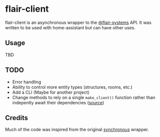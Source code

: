 # flair-client
flair-client is an asynchronous wrapper to the [@flair-systems](https://github.com/flair-systems) API.
It was written to be used with home-assistant but can have other uses.

## Usage
TBD

## TODO
* Error handling
* Ability to control more entity types (structures, rooms, etc.)
* Add a CLI (Maybe for another project)
* Change methods to rely on a single `make_client()` function rather than indepently await their dependencies ([source](https://github.com/flair-systems/flair-api-client-py/blob/master/flair_api/client.py#L340-L350))

## Credits
Much of the code was inspired from the original
[synchronous](https://github.com/flair-systems/) wrapper.
